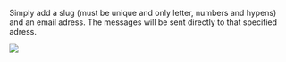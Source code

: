 Simply add a slug (must be unique and only letter, numbers and hypens) and an email adress. The messages will be sent directly to that specified adress.

![](assets/pages/contact_container.png)